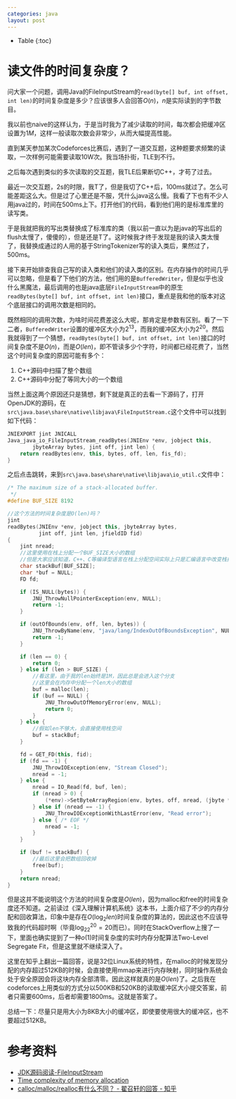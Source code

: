 ```yaml
---
categories: java
layout: post
---
```


- Table
{:toc}

# 读文件的时间复杂度？

问大家一个问题，调用Java的FileInputStream的`read(byte[] buf, int offset, int len)`的时间复杂度是多少？应该很多人会回答$O(n)$，$n$是实际读到的字节数目。

我以前也naive的这样认为，于是当时我为了减少读取的时间，每次都会把缓冲区设置为$1M$，这样一般读取次数会非常少，从而大幅提高性能。

直到某天参加某次Codeforces比赛后，遇到了一道交互题，这种题要求频繁的读取，一次样例可能需要读取10W次。我当场扑街，TLE到不行。

之后每次遇到类似的多次读取的交互题，我TLE后果断切C++，才苟了过去。

最近一次交互题，2s的时限，我T了，但是我切了C++后，100ms就过了。怎么可能差距这么大。但是过了心里还是不服，凭什么java这么慢。我看了下也有不少人用java过的，时间在500ms上下。打开他们的代码，看到他们用的是标准库里的读写类。

于是我就把我的写出类替换成了标准库的类（我以前一直以为是java的写出后的flush太慢了，傻傻的），但是还是T了。这时候我才终于发现是我的读入类太慢了，我替换成通过的人用的基于StringTokenizer写的读入类后，果然过了，500ms。

接下来开始排查我自己写的读入类和他们的读入类的区别。在内存操作的时间几乎可以忽略，但是看了下他们的方法，他们用的是`BufferedWriter`，但是似乎也没什么黑魔法，最后调用的也是java底层`FileInputStream`中的原生`readBytes(byte[] buf, int offset, int len)`接口，重点是我和他的版本对这个底层接口的调用次数是相同的。

既然相同的调用次数，为啥时间花费差这么大呢，那肯定是参数有区别。看了一下二者，`BufferedWriter`设置的缓冲区大小为$2^{13}$，而我的缓冲区大小为$2^{20}$。然后我就得到了一个猜想，`readBytes(byte[] buf, int offset, int len)`接口的时间复杂度不是$O(n)$，而是$O(len)$，即不管读多少个字符，时间都已经花费了，当然这个时间复杂度的原因可能有多个：

1. C++源码中扫描了整个数组
2. C++源码中分配了等同大小的一个数组

当然上面这两个原因还只是猜想，剩下就是真正的去看一下源码了，打开OpenJDK的源码，在`src\java.base\share\native\libjava\FileInputStream.c`这个文件中可以找到如下代码：

```c++
JNIEXPORT jint JNICALL
Java_java_io_FileInputStream_readBytes(JNIEnv *env, jobject this,
        jbyteArray bytes, jint off, jint len) {
    return readBytes(env, this, bytes, off, len, fis_fd);
}
```

之后点击跳转，来到`src\java.base\share\native\libjava\io_util.c`文件中：

```c++
/* The maximum size of a stack-allocated buffer.
 */
#define BUF_SIZE 8192

//这个方法的时间复杂度是O(len)吗？
jint
readBytes(JNIEnv *env, jobject this, jbyteArray bytes,
          jint off, jint len, jfieldID fid)
{
    jint nread;
    //这里使用在栈上分配一个BUF_SIZE大小的数组
    //但是大家应该知道，C++、C等编译型语言在栈上分配空间实际上只是汇编语言中改变栈指针而已，所以是O(1)
    char stackBuf[BUF_SIZE];
    char *buf = NULL;
    FD fd;

    if (IS_NULL(bytes)) {
        JNU_ThrowNullPointerException(env, NULL);
        return -1;
    }

    if (outOfBounds(env, off, len, bytes)) {
        JNU_ThrowByName(env, "java/lang/IndexOutOfBoundsException", NULL);
        return -1;
    }

    if (len == 0) {
        return 0;
    } else if (len > BUF_SIZE) {
        //看这里，由于我的len始终是1M，因此总是会进入这个分支
        //这里会在内存中分配一个len大小的数组
        buf = malloc(len);
        if (buf == NULL) {
            JNU_ThrowOutOfMemoryError(env, NULL);
            return 0;
        }
    } else {
        //假如len不够大，会直接使用栈空间
        buf = stackBuf;
    }

    fd = GET_FD(this, fid);
    if (fd == -1) {
        JNU_ThrowIOException(env, "Stream Closed");
        nread = -1;
    } else {
        nread = IO_Read(fd, buf, len);
        if (nread > 0) {
            (*env)->SetByteArrayRegion(env, bytes, off, nread, (jbyte *)buf);
        } else if (nread == -1) {
            JNU_ThrowIOExceptionWithLastError(env, "Read error");
        } else { /* EOF */
            nread = -1;
        }
    }

    if (buf != stackBuf) {
        //最后这里会把数组回收掉
        free(buf);
    }
    return nread;
}
```

但是这并不能说明这个方法的时间复杂度是$O(len)$，因为malloc和free的时间复杂度还不知道。之前读过《深入理解计算机系统》这本书，上面介绍了不少的内存分配和回收算法，印象中是存在$O(\log_2len)$时间复杂度的算法的，因此这也不应该导致我的代码超时啊（毕竟$\log_22^{20}=20$而已）。同时在StackOverflow上搜了一下，里面也确实提到了一种$o(1)$时间复杂度的实时内存分配算法Two-Level Segregate Fit，但是这里就不继续深入了。

这里在知乎上翻出一篇回答，说是32位Linux系统的特性，在malloc的时候发现分配的内存超过512KB的时候，会直接使用mmap来进行内存映射，同时操作系统会处于安全原因会将这块内存全部清零。因此这样就真的是$O(len)$了。之后我在codeforces上用类似的方式分以500KB和520KB的读取缓冲区大小提交答案，前者只需要600ms，后者却需要1800ms。这就是答案了。

总结一下：尽量只是用大小为8KB大小的缓冲区，即使要使用很大的缓冲区，也不要超过512KB。

# 参考资料

- [JDK源码阅读-FileInputStream](http://imushan.com/2018/06/03/java/language/JDK%E6%BA%90%E7%A0%81%E9%98%85%E8%AF%BB-FileInputStream/)
- [Time complexity of memory allocation](https://stackoverflow.com/questions/282926/time-complexity-of-memory-allocation)
- [calloc/malloc/realloc有什么不同？ - 翟召轩的回答 - 知乎](https://www.zhihu.com/question/45323220/answer/98866431)
